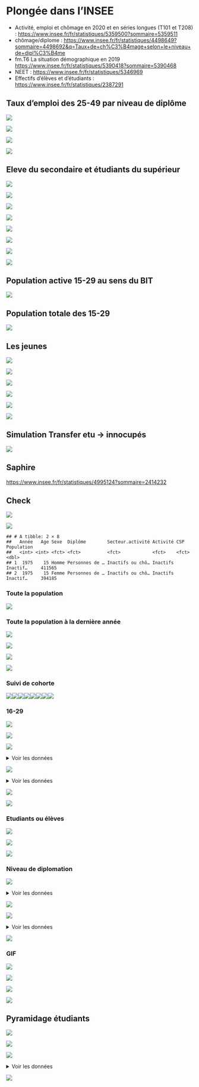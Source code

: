 Plongée dans l’INSEE
================

-   Activité, emploi et chômage en 2020 et en séries longues (T101 et
    T208) :
    <https://www.insee.fr/fr/statistiques/5359500?sommaire=5359511>
-   chômage/diplome :
    <https://www.insee.fr/fr/statistiques/4498649?sommaire=4498692&q=Taux+de+ch%C3%B4mage+selon+le+niveau+de+dipl%C3%B4me>
-   fm.T6 La situation démographique en 2019
    <https://www.insee.fr/fr/statistiques/5390418?sommaire=5390468>
-   NEET : <https://www.insee.fr/fr/statistiques/5346969>
-   Effectifs d’élèves et d’étudiants :
    <https://www.insee.fr/fr/statistiques/2387291>

## Taux d’emploi des 25-49 par niveau de diplôme

![](population_files/figure-gfm/chomage.25.d-1.png)<!-- -->

![](population_files/figure-gfm/chomage.25.d.val100-1.png)<!-- -->

![](population_files/figure-gfm/chomage.15.d-1.png)<!-- -->

![](population_files/figure-gfm/chomage.15.d.val100-1.png)<!-- -->

## Eleve du secondaire et étudiants du supérieur

![](population_files/figure-gfm/eleveetu-1.png)<!-- -->

![](population_files/figure-gfm/eleveetu.val100-1.png)<!-- -->

![](population_files/figure-gfm/pop.etu.sup-1.png)<!-- -->

![](population_files/figure-gfm/pop.etu.sup.val100-1.png)<!-- -->

![](population_files/figure-gfm/pop.etu.sup.val100.hec-1.png)<!-- -->

![](population_files/figure-gfm/pop.etu.sup.val100.hec.2010-1.png)<!-- -->

![](population_files/figure-gfm/pop.etu.app-1.png)<!-- -->

![](population_files/figure-gfm/pop.etu.app.val100-1.png)<!-- -->

## Population active 15-29 au sens du BIT

![](population_files/figure-gfm/bit-1.png)<!-- -->

## Population totale des 15-29

![](population_files/figure-gfm/fm.t6-1.png)<!-- -->

## Les jeunes

![](population_files/figure-gfm/popall-1.png)<!-- -->

![](population_files/figure-gfm/popall.80-1.png)<!-- -->

![](population_files/figure-gfm/popall.80.val100-1.png)<!-- -->

![](population_files/figure-gfm/popall.80.diff-1.png)<!-- -->

![](population_files/figure-gfm/popall.80.stack-1.png)<!-- -->

![](population_files/figure-gfm/popall.80.stack.simple-1.png)<!-- -->

## Simulation Transfer etu -&gt; innocupés

![](population_files/figure-gfm/popall.80.stack.simu-1.png)<!-- -->

## Saphire

<https://www.insee.fr/fr/statistiques/4995124?sommaire=2414232>

## Check

![](population_files/figure-gfm/saphire.check1-1.png)<!-- -->

![](population_files/figure-gfm/saphire.check2-1.png)<!-- -->

    ## # A tibble: 2 × 8
    ##   Année   Age Sexe  Diplôme        Secteur.activité Activité CSP      Population
    ##   <int> <int> <fct> <fct>          <fct>            <fct>    <fct>         <dbl>
    ## 1  1975    15 Homme Personnes de … Inactifs ou chô… Inactifs Inactif…     411565
    ## 2  1975    15 Femme Personnes de … Inactifs ou chô… Inactifs Inactif…     394185

### Toute la population

![](population_files/figure-gfm/saphire.allpop-1.png)<!-- -->

### Toute la population à la dernière année

![](population_files/figure-gfm/saphire.allpop.last-1.png)<!-- -->

![](population_files/figure-gfm/saphire.allpop.last.col-1.png)<!-- -->

![](population_files/figure-gfm/saphire.tout.facet-1.png)<!-- -->

![](population_files/figure-gfm/saphire.tout.facet.2-1.png)<!-- -->

### Suivi de cohorte

![](population_files/figure-gfm/saphire.cohorte-1.png)<!-- -->![](population_files/figure-gfm/saphire.cohorte-2.png)<!-- -->![](population_files/figure-gfm/saphire.cohorte-3.png)<!-- -->![](population_files/figure-gfm/saphire.cohorte-4.png)<!-- -->![](population_files/figure-gfm/saphire.cohorte-5.png)<!-- -->![](population_files/figure-gfm/saphire.cohorte-6.png)<!-- -->![](population_files/figure-gfm/saphire.cohorte-7.png)<!-- -->![](population_files/figure-gfm/saphire.cohorte-8.png)<!-- -->

### 16-29

![](population_files/figure-gfm/saphire.1629.check-1.png)<!-- -->

![](population_files/figure-gfm/saphire.1629-1.png)<!-- -->

![](population_files/figure-gfm/saphire.1629.act-1.png)<!-- -->

<details>
<summary>
Voir les données
</summary>

| Année | Activité               | Population  | Val100 | Différence |
|------:|:-----------------------|:------------|-------:|-----------:|
|  1968 | Actifs ayant un emploi | 5 925 316   |    100 |          0 |
|  1968 | Chômeurs               | 184 720     |    100 |          0 |
|  1968 | Inactifs               | 1 412 564.0 |    100 |          0 |
|  1968 | Inactifs et chômeurs   | 1 597 284   |    100 |          0 |
|  1968 | Étudiants ou élèves    | 1 751 000   |    100 |          0 |
|  1968 | Ensemble               | 9 273 600   |    100 |          0 |
|  1975 | Actifs ayant un emploi | 7 070 060   |    119 |       1145 |
|  1975 | Chômeurs               | 444 030     |    240 |        259 |
|  1975 | Inactifs               | 1 484 995.0 |    105 |         72 |
|  1975 | Inactifs et chômeurs   | 1 929 025   |    121 |        332 |
|  1975 | Étudiants ou élèves    | 2 005 910   |    115 |        255 |
|  1975 | Ensemble               | 11 004 995  |    119 |       1731 |
|  1982 | Actifs ayant un emploi | 6 460 016   |    109 |        535 |
|  1982 | Chômeurs               | 1 096 728   |    594 |        912 |
|  1982 | Inactifs               | 1 061 764.0 |     75 |       -351 |
|  1982 | Inactifs et chômeurs   | 2 158 492   |    135 |        561 |
|  1982 | Étudiants ou élèves    | 2 520 028   |    144 |        769 |
|  1982 | Ensemble               | 11 138 536  |    120 |       1865 |
|  1990 | Actifs ayant un emploi | 6 139 491   |    104 |        214 |
|  1990 | Chômeurs               | 1 228 194   |    665 |       1043 |
|  1990 | Inactifs               | 637 802.0   |     45 |       -775 |
|  1990 | Inactifs et chômeurs   | 1 865 996   |    117 |        269 |
|  1990 | Étudiants ou élèves    | 3 677 947   |    210 |       1927 |
|  1990 | Ensemble               | 11 683 434  |    126 |       2410 |
|  1999 | Actifs ayant un emploi | 5 114 894   |     86 |       -810 |
|  1999 | Chômeurs               | 1 271 810   |    689 |       1087 |
|  1999 | Inactifs               | 529 740.0   |     38 |       -883 |
|  1999 | Inactifs et chômeurs   | 1 801 550   |    113 |        204 |
|  1999 | Étudiants ou élèves    | 3 954 198   |    226 |       2203 |
|  1999 | Ensemble               | 10 870 642  |    117 |       1597 |
|  2007 | Actifs ayant un emploi | 5 421 309   |     91 |       -504 |
|  2007 | Chômeurs               | 1 193 363   |    646 |       1009 |
|  2007 | Inactifs               | 517 018.1   |     37 |       -896 |
|  2007 | Inactifs et chômeurs   | 1 710 381   |    107 |        113 |
|  2007 | Étudiants ou élèves    | 3 486 265   |    199 |       1735 |
|  2007 | Ensemble               | 10 617 955  |    114 |       1344 |
|  2012 | Actifs ayant un emploi | 5 105 583   |     86 |       -820 |
|  2012 | Chômeurs               | 1 462 360   |    792 |       1278 |
|  2012 | Inactifs               | 528 485.6   |     37 |       -884 |
|  2012 | Inactifs et chômeurs   | 1 990 845   |    125 |        394 |
|  2012 | Étudiants ou élèves    | 3 299 653   |    188 |       1549 |
|  2012 | Ensemble               | 10 396 081  |    112 |       1122 |
|  2017 | Actifs ayant un emploi | 4 774 729   |     81 |      -1151 |
|  2017 | Chômeurs               | 1 387 958   |    751 |       1203 |
|  2017 | Inactifs               | 567 615.0   |     40 |       -845 |
|  2017 | Inactifs et chômeurs   | 1 955 573   |    122 |        358 |
|  2017 | Étudiants ou élèves    | 3 391 129   |    194 |       1640 |
|  2017 | Ensemble               | 10 121 431  |    109 |        848 |

</details>

![](population_files/figure-gfm/saphire.1629.sim-1.png)<!-- -->

<details>
<summary>
Voir les données
</summary>

| Année | Activité               | Population | Part   |
|------:|:-----------------------|-----------:|:-------|
|  1968 | Actifs ayant un emploi |  5.9253160 | 63.9%  |
|  1968 | Inactifs               |  1.4125640 | 15.2%  |
|  1968 | Chômeurs               |  0.1847200 | 2.0%   |
|  1968 | Amortisseur            |  0.0000000 | 0.0%   |
|  1968 | Étudiants ou élèves    |  1.7510000 | 18.9%  |
|  1975 | Actifs ayant un emploi |  7.0700600 | 64.2%  |
|  1975 | Inactifs               |  1.4849950 | 13.5%  |
|  1975 | Chômeurs               |  0.4440300 | 4.0%   |
|  1975 | Amortisseur            |  0.2549100 | 2.3%   |
|  1975 | Étudiants ou élèves    |  1.7510000 | 15.9%  |
|  1982 | Actifs ayant un emploi |  6.4600160 | 58.00% |
|  1982 | Inactifs               |  1.0617640 | 9.53%  |
|  1982 | Chômeurs               |  1.0967280 | 9.85%  |
|  1982 | Amortisseur            |  0.7690280 | 6.90%  |
|  1982 | Étudiants ou élèves    |  1.7510000 | 15.72% |
|  1990 | Actifs ayant un emploi |  6.1394910 | 52.5%  |
|  1990 | Inactifs               |  0.6378020 | 5.5%   |
|  1990 | Chômeurs               |  1.2281940 | 10.5%  |
|  1990 | Amortisseur            |  1.9269470 | 16.5%  |
|  1990 | Étudiants ou élèves    |  1.7510000 | 15.0%  |
|  1999 | Actifs ayant un emploi |  5.1148940 | 47.1%  |
|  1999 | Inactifs               |  0.5297400 | 4.9%   |
|  1999 | Chômeurs               |  1.2718100 | 11.7%  |
|  1999 | Amortisseur            |  2.2031980 | 20.3%  |
|  1999 | Étudiants ou élèves    |  1.7510000 | 16.1%  |
|  2007 | Actifs ayant un emploi |  5.4213090 | 51.06% |
|  2007 | Inactifs               |  0.5170181 | 4.87%  |
|  2007 | Chômeurs               |  1.1933630 | 11.24% |
|  2007 | Amortisseur            |  1.7352652 | 16.34% |
|  2007 | Étudiants ou élèves    |  1.7510000 | 16.49% |
|  2012 | Actifs ayant un emploi |  5.1055834 | 49.11% |
|  2012 | Inactifs               |  0.5284856 | 5.08%  |
|  2012 | Chômeurs               |  1.4623596 | 14.07% |
|  2012 | Amortisseur            |  1.5486526 | 14.90% |
|  2012 | Étudiants ou élèves    |  1.7510000 | 16.84% |
|  2017 | Actifs ayant un emploi |  4.7747291 | 47.2%  |
|  2017 | Inactifs               |  0.5676150 | 5.6%   |
|  2017 | Chômeurs               |  1.3879581 | 13.7%  |
|  2017 | Amortisseur            |  1.6401286 | 16.2%  |
|  2017 | Étudiants ou élèves    |  1.7510000 | 17.3%  |

</details>

![](population_files/figure-gfm/saphire.1624.act-1.png)<!-- -->

![](population_files/figure-gfm/saphire.2629.act-1.png)<!-- -->

### Etudiants ou élèves

![](population_files/figure-gfm/saphire.ee-1.png)<!-- -->

![](population_files/figure-gfm/saphire.ee.bin-1.png)<!-- -->

![](population_files/figure-gfm/saphire.ee.agemoyen-1.png)<!-- -->

### Niveau de diplomation

![](population_files/figure-gfm/saphire.dipl-1.png)<!-- -->

<details>
<summary>
Voir les données
</summary>

| Année | Diplôme                                 | Population | part | val100 |     evol |
|------:|:----------------------------------------|:-----------|-----:|-------:|---------:|
|  1968 | Aucun diplôme                           | 14 212 564 | 0.43 |    100 |        0 |
|  1968 | Niveau CEP                              | 10 610 316 | 0.32 |    100 |        0 |
|  1968 | Niveau BEPC                             | 1 672 940  | 0.05 |    100 |        0 |
|  1968 | Niveau CAP-BEP                          | 3 441 788  | 0.10 |    100 |        0 |
|  1968 | Niveau BAC général ou technique         | 1 845 400  | 0.06 |    100 |        0 |
|  1968 | Diplôme supérieur au Baccalauréat       | 1 092 992  | 0.03 |    100 |        0 |
|  1975 | Aucun diplôme                           | 12 813 645 | 0.37 |     90 | -1398919 |
|  1975 | Niveau CEP                              | 9 876 430  | 0.29 |     93 |  -733886 |
|  1975 | Niveau BEPC                             | 2 204 030  | 0.06 |    132 |   531090 |
|  1975 | Niveau CAP-BEP                          | 4 920 100  | 0.14 |    143 |  1478312 |
|  1975 | Niveau BAC général ou technique         | 2 523 570  | 0.07 |    137 |   678170 |
|  1975 | Diplôme supérieur au Baccalauréat       | 2 147 105  | 0.06 |    196 |  1054113 |
|  1982 | Aucun diplôme                           | 13 378 380 | 0.37 |     94 |  -834184 |
|  1982 | Niveau CEP                              | 8 261 484  | 0.23 |     78 | -2348832 |
|  1982 | Niveau BEPC                             | 2 463 612  | 0.07 |    147 |   790672 |
|  1982 | Niveau CAP-BEP                          | 6 007 260  | 0.17 |    175 |  2565472 |
|  1982 | Niveau BAC général ou technique         | 3 270 280  | 0.09 |    177 |  1424880 |
|  1982 | Diplôme universitaire de 1er cycle      | 1 524 128  | 0.04 |    100 |        0 |
|  1982 | Diplôme universitaire de 2e ou 3e cycle | 1 437 704  | 0.04 |    100 |        0 |
|  1990 | Aucun diplôme                           | 10 801 383 | 0.28 |     76 | -3411181 |
|  1990 | Niveau CEP                              | 8 178 864  | 0.21 |     77 | -2431452 |
|  1990 | Niveau BEPC                             | 3 089 413  | 0.08 |    185 |  1416473 |
|  1990 | Niveau CAP-BEP                          | 8 332 973  | 0.21 |    242 |  4891185 |
|  1990 | Niveau BAC général ou technique         | 4 200 257  | 0.11 |    228 |  2354857 |
|  1990 | Diplôme universitaire de 1er cycle      | 2 244 456  | 0.06 |    147 |   720328 |
|  1990 | Diplôme universitaire de 2e ou 3e cycle | 2 143 131  | 0.05 |    149 |   705427 |
|  1999 | Aucun diplôme                           | 7 795 757  | 0.19 |     55 | -6416807 |
|  1999 | Niveau CEP                              | 7 159 041  | 0.17 |     67 | -3451275 |
|  1999 | Niveau BEPC                             | 3 393 505  | 0.08 |    203 |  1720565 |
|  1999 | Niveau CAP-BEP                          | 10 395 254 | 0.25 |    302 |  6953466 |
|  1999 | Niveau BAC général ou technique         | 5 086 435  | 0.12 |    276 |  3241035 |
|  1999 | Diplôme universitaire de 1er cycle      | 3 555 840  | 0.09 |    233 |  2031712 |
|  1999 | Diplôme universitaire de 2e ou 3e cycle | 3 708 509  | 0.09 |    258 |  2270805 |
|  2007 | Aucun diplôme                           | 7 813 274  | 0.18 |     55 | -6399290 |
|  2007 | Niveau CEP                              | 5 348 485  | 0.12 |     50 | -5261831 |
|  2007 | Niveau BEPC                             | 3 000 191  | 0.07 |    179 |  1327251 |
|  2007 | Niveau CAP-BEP                          | 10 905 212 | 0.24 |    317 |  7463424 |
|  2007 | Niveau BAC général ou technique         | 7 008 824  | 0.16 |    380 |  5163424 |
|  2007 | Diplôme universitaire de 1er cycle      | 5 063 055  | 0.11 |    332 |  3538927 |
|  2007 | Diplôme universitaire de 2e ou 3e cycle | 5 386 843  | 0.12 |    375 |  3949139 |
|  2012 | Aucun diplôme                           | 7 216 211  | 0.16 |     51 | -6996353 |
|  2012 | Niveau CEP                              | 4 526 480  | 0.10 |     43 | -6083836 |
|  2012 | Niveau BEPC                             | 2 887 176  | 0.06 |    173 |  1214236 |
|  2012 | Niveau CAP-BEP                          | 11 114 800 | 0.24 |    323 |  7673012 |
|  2012 | Niveau BAC général ou technique         | 7 843 636  | 0.17 |    425 |  5998236 |
|  2012 | Diplôme universitaire de 1er cycle      | 5 903 363  | 0.13 |    387 |  4379235 |
|  2012 | Diplôme universitaire de 2e ou 3e cycle | 6 335 725  | 0.14 |    441 |  4898021 |
|  2017 | Aucun diplôme                           | 5 936 361  | 0.13 |     42 | -8276203 |
|  2017 | Niveau CEP                              | 3 742 141  | 0.08 |     35 | -6868175 |
|  2017 | Niveau BEPC                             | 2 709 007  | 0.06 |    162 |  1036067 |
|  2017 | Niveau CAP-BEP                          | 11 787 741 | 0.25 |    342 |  8345953 |
|  2017 | Niveau BAC général ou technique         | 8 129 366  | 0.17 |    441 |  6283966 |
|  2017 | Diplôme universitaire de 1er cycle      | 5 260 868  | 0.11 |    345 |  3736740 |
|  2017 | Diplôme universitaire de 2e ou 3e cycle | 8 989 408  | 0.19 |    625 |  7551704 |

</details>

![](population_files/figure-gfm/saphire.dipl.fill-1.png)<!-- -->

![](population_files/figure-gfm/saphire.dipl.16.29-1.png)<!-- -->

<details>
<summary>
Voir les données
</summary>

| Année | Diplôme                                 | Population | Part   |
|------:|:----------------------------------------|-----------:|:-------|
|  1968 | Aucun diplôme                           |       1665 | 30.64% |
|  1968 | Niveau CEP                              |       1637 | 30.13% |
|  1968 | Niveau BEPC                             |        268 | 4.93%  |
|  1968 | Niveau CAP-BEP                          |       1044 | 19.21% |
|  1968 | Niveau BAC général ou technique         |        501 | 9.22%  |
|  1968 | Diplôme universitaire de 1er cycle      |          0 | 0.00%  |
|  1968 | Diplôme universitaire de 2e ou 3e cycle |          0 | 0.00%  |
|  1968 | Diplôme supérieur au Baccalauréat       |        319 | 5.87%  |
|  1975 | Aucun diplôme                           |       1308 | 20.39% |
|  1975 | Niveau CEP                              |       1488 | 23.20% |
|  1975 | Niveau BEPC                             |        444 | 6.92%  |
|  1975 | Niveau CAP-BEP                          |       1590 | 24.79% |
|  1975 | Niveau BAC général ou technique         |        773 | 12.05% |
|  1975 | Diplôme universitaire de 1er cycle      |          0 | 0.00%  |
|  1975 | Diplôme universitaire de 2e ou 3e cycle |          0 | 0.00%  |
|  1975 | Diplôme supérieur au Baccalauréat       |        812 | 12.66% |
|  1982 | Aucun diplôme                           |       1610 | 20.53% |
|  1982 | Niveau CEP                              |       1330 | 16.96% |
|  1982 | Niveau BEPC                             |        601 | 7.66%  |
|  1982 | Niveau CAP-BEP                          |       2072 | 26.42% |
|  1982 | Niveau BAC général ou technique         |       1035 | 13.20% |
|  1982 | Diplôme universitaire de 1er cycle      |        646 | 8.24%  |
|  1982 | Diplôme universitaire de 2e ou 3e cycle |        549 | 7.00%  |
|  1982 | Diplôme supérieur au Baccalauréat       |          0 | 0.00%  |
|  1990 | Aucun diplôme                           |       1510 | 18.70% |
|  1990 | Niveau CEP                              |        566 | 7.01%  |
|  1990 | Niveau BEPC                             |        754 | 9.34%  |
|  1990 | Niveau CAP-BEP                          |       2575 | 31.90% |
|  1990 | Niveau BAC général ou technique         |       1187 | 14.70% |
|  1990 | Diplôme universitaire de 1er cycle      |        842 | 10.43% |
|  1990 | Diplôme universitaire de 2e ou 3e cycle |        639 | 7.92%  |
|  1990 | Diplôme supérieur au Baccalauréat       |          0 | 0.00%  |
|  1999 | Aucun diplôme                           |       1129 | 14.10% |
|  1999 | Niveau CEP                              |        127 | 1.59%  |
|  1999 | Niveau BEPC                             |        475 | 5.93%  |
|  1999 | Niveau CAP-BEP                          |       2551 | 31.85% |
|  1999 | Niveau BAC général ou technique         |       1307 | 16.32% |
|  1999 | Diplôme universitaire de 1er cycle      |       1220 | 15.23% |
|  1999 | Diplôme universitaire de 2e ou 3e cycle |       1200 | 14.98% |
|  1999 | Diplôme supérieur au Baccalauréat       |          0 | 0.00%  |
|  2007 | Aucun diplôme                           |        765 | 10.38% |
|  2007 | Niveau CEP                              |         35 | 0.48%  |
|  2007 | Niveau BEPC                             |        265 | 3.60%  |
|  2007 | Niveau CAP-BEP                          |       1575 | 21.38% |
|  2007 | Niveau BAC général ou technique         |       1611 | 21.86% |
|  2007 | Diplôme universitaire de 1er cycle      |       1496 | 20.30% |
|  2007 | Diplôme universitaire de 2e ou 3e cycle |       1621 | 22.00% |
|  2007 | Diplôme supérieur au Baccalauréat       |          0 | 0.00%  |
|  2012 | Aucun diplôme                           |        652 | 9.06%  |
|  2012 | Niveau CEP                              |         19 | 0.26%  |
|  2012 | Niveau BEPC                             |        245 | 3.41%  |
|  2012 | Niveau CAP-BEP                          |       1431 | 19.89% |
|  2012 | Niveau BAC général ou technique         |       1639 | 22.78% |
|  2012 | Diplôme universitaire de 1er cycle      |       1533 | 21.31% |
|  2012 | Diplôme universitaire de 2e ou 3e cycle |       1675 | 23.28% |
|  2012 | Diplôme supérieur au Baccalauréat       |          0 | 0.00%  |
|  2017 | Aucun diplôme                           |        506 | 7.18%  |
|  2017 | Niveau CEP                              |         20 | 0.28%  |
|  2017 | Niveau BEPC                             |        236 | 3.35%  |
|  2017 | Niveau CAP-BEP                          |       1413 | 20.04% |
|  2017 | Niveau BAC général ou technique         |       1557 | 22.09% |
|  2017 | Diplôme universitaire de 1er cycle      |       1097 | 15.56% |
|  2017 | Diplôme universitaire de 2e ou 3e cycle |       2221 | 31.50% |
|  2017 | Diplôme supérieur au Baccalauréat       |          0 | 0.00%  |

</details>

![](population_files/figure-gfm/saphire.dipl.30.39-1.png)<!-- -->

### GIF

![](population_files/figure-gfm/saphire.allpop.gif-1.gif)<!-- -->

![](population_files/figure-gfm/saphire.allpop.gif.col-1.gif)<!-- -->

![](population_files/figure-gfm/saphire.allpop.gif.col.amort-1.gif)<!-- -->

![](population_files/figure-gfm/saphire.allpop.gif.col.amort.20.29-1.gif)<!-- -->

## Pyramidage étudiants

![](population_files/figure-gfm/sise.pyramide.abs-1.png)<!-- -->

![](population_files/figure-gfm/sise.pyramide.val100-1.png)<!-- -->

![](population_files/figure-gfm/sise.pyramide.evol-1.png)<!-- -->

<details>
<summary>
Voir les données
</summary>

| Rentrée | LMD | Population |    Val100 | Evolution | Cycle |
|:--------|:----|-----------:|----------:|----------:|:------|
| 2010    | L   |     856998 | 100.00000 |     0.000 | L     |
| 2010    | M   |     588272 | 100.00000 |     0.000 | M     |
| 2010    | D   |      72425 | 100.00000 |     0.000 | D     |
| 2011    | L   |     866840 | 101.14843 |     9.842 | L     |
| 2011    | M   |     591271 | 100.50980 |     2.999 | M     |
| 2011    | D   |      71653 |  98.93407 |    -0.772 | D     |
| 2012    | L   |     874699 | 102.06547 |    17.701 | L     |
| 2012    | M   |     600460 | 102.07183 |    12.188 | M     |
| 2012    | D   |      70191 |  96.91543 |    -2.234 | D     |
| 2013    | L   |     896049 | 104.55672 |    39.051 | L     |
| 2013    | M   |     618656 | 105.16496 |    30.384 | M     |
| 2013    | D   |      69603 |  96.10356 |    -2.822 | D     |
| 2014    | L   |     915411 | 106.81600 |    58.413 | L     |
| 2014    | M   |     632794 | 107.56827 |    44.522 | M     |
| 2014    | D   |      68658 |  94.79876 |    -3.767 | D     |
| 2015    | L   |     941821 | 109.89769 |    84.823 | L     |
| 2015    | M   |     651186 | 110.69471 |    62.914 | M     |
| 2015    | D   |      67682 |  93.45116 |    -4.743 | D     |
| 2016    | L   |     959406 | 111.94962 |   102.408 | L     |
| 2016    | M   |     654341 | 111.23103 |    66.069 | M     |
| 2016    | D   |      67489 |  93.18467 |    -4.936 | D     |
| 2017    | L   |     972045 | 113.42442 |   115.047 | L     |
| 2017    | M   |     659382 | 112.08795 |    71.110 | M     |
| 2017    | D   |      65511 |  90.45357 |    -6.914 | D     |
| 2018    | L   |     997056 | 116.34286 |   140.058 | L     |
| 2018    | M   |     665464 | 113.12182 |    77.192 | M     |
| 2018    | D   |      64522 |  89.08802 |    -7.903 | D     |
| 2019    | L   |    1096820 | 127.98396 |   239.822 | L     |
| 2019    | M   |     701160 | 119.18976 |   112.888 | M     |
| 2019    | D   |      66843 |  92.29272 |    -5.582 | D     |
| 2020    | L   |    1122717 | 131.00579 |   265.719 | L     |
| 2020    | M   |     711422 | 120.93419 |   123.150 | M     |
| 2020    | D   |      65569 |  90.53366 |    -6.856 | D     |

</details>

![](population_files/figure-gfm/sise.pyramide.col-1.png)<!-- -->
